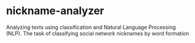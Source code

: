 # nickname-analyzer
Analyzing texts using classification and Natural Language Processing (NLP). The task of classifying social network nicknames by word formation
